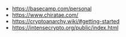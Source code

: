 - https://basecamp.com/personal
- https://www.chiratae.com/
- https://cryptoanarchy.wiki/#getting-started
- https://intensecrypto.org/public/index.html
